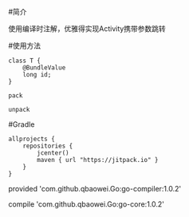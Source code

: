 #简介


使用编译时注解，优雅得实现Activity携带参数跳转



#使用方法


    class T {
        @BundleValue
        long id;
    }

    pack

    unpack



#Gradle


    allprojects {
        repositories {
            jcenter()
            maven { url "https://jitpack.io" }
        }
    }

provided 'com.github.qbaowei.Go:go-compiler:1.0.2'

compile 'com.github.qbaowei.Go:go-core:1.0.2'
